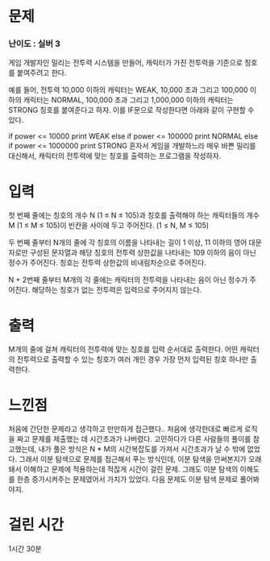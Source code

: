 # 문제

### 난이도 : 실버 3

게임 개발자인 밀리는 전투력 시스템을 만들어, 캐릭터가 가진 전투력을 기준으로 칭호를 붙여주려고 한다.

예를 들어, 전투력 10,000 이하의 캐릭터는 WEAK, 10,000 초과 그리고 100,000 이하의 캐릭터는 NORMAL, 100,000 초과 그리고 1,000,000 이하의 캐릭터는 STRONG 칭호를 붙여준다고 하자. 이를 IF문으로 작성한다면 아래와 같이 구현할 수 있다.

if power <= 10000
print WEAK
else if power <= 100000
print NORMAL
else if power <= 1000000
print STRONG
혼자서 게임을 개발하느라 매우 바쁜 밀리를 대신해서, 캐릭터의 전투력에 맞는 칭호를 출력하는 프로그램을 작성하자.

# 입력

첫 번째 줄에는 칭호의 개수 N (1 ≤ N ≤ 105)과 칭호를 출력해야 하는 캐릭터들의 개수 M (1 ≤ M ≤ 105)이 빈칸을 사이에 두고 주어진다. (1 ≤ N, M ≤ 105)

두 번째 줄부터 N개의 줄에 각 칭호의 이름을 나타내는 길이 1 이상, 11 이하의 영어 대문자로만 구성된 문자열과 해당 칭호의 전투력 상한값을 나타내는 109 이하의 음이 아닌 정수가 주어진다. 칭호는 전투력 상한값의 비내림차순으로 주어진다.

N + 2번째 줄부터 M개의 각 줄에는 캐릭터의 전투력을 나타내는 음이 아닌 정수가 주어진다. 해당하는 칭호가 없는 전투력은 입력으로 주어지지 않는다.

# 출력

M개의 줄에 걸쳐 캐릭터의 전투력에 맞는 칭호를 입력 순서대로 출력한다. 어떤 캐릭터의 전투력으로 출력할 수 있는 칭호가 여러 개인 경우 가장 먼저 입력된 칭호 하나만 출력한다.

# 느낀점

처음에 간단한 문제라고 생각하고 만만하게 접근했다.. 처음에 생각한대로 빠르게 로직을 짜고 문제를 제출했는 데 시간초과가 나버렸다. 고민하다가 다른 사람들의 풀이를 참고했는데, 내가 풀은 방식은 N \* M의 시간복잡도를 가져서 시간초과가 날 수 밖에 없었다. 그래서 이분 탐색으로 문제를 접근해서 푸는 방식인데, 이분 탐색을 안써본지가 오래돼서 이해하고 문제에 적용하는데 적잖게 시간이 걸린 문제. 그래도 이분 탐색의 이해도를 한층 증가시켜주는 문제였어서 가치가 있었다. 다음 문제도 이분 탐색 문제로 풀어봐야지.

# 걸린 시간

1시간 30분

